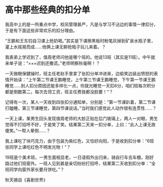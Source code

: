 # 高中那些经典的扣分单

我高中上的是一所重点中学，校风管理甚严，凡是与学习不沾边的事情一律扣分，于是有下面这些非常欢乐的扣分理由。 

“王鹏和王东钧自习课上抢奶喝。”其实是下课擦黑板时粉笔灰掉到矿泉水瓶子里，灌上水摇晃而成……他俩上课无聊抢瓶子玩儿来着。？ 

我表弟上学迟到了，值周老师问他是哪个班的。他说13班（其实是11班）。中午就来单子说：“×××迟到还撒谎。”老师明察秋毫啊！？ 

一天做眼保健操时，班主任老赵手里拿了张扣分单冲进来，边偷笑边装出愤怒的表情开始读：“上午第二节课王鹏睡觉，上午第三节课王鹏睡觉，下午第一节课王鹏睡觉……别人扣分原因还能多样化一点，你就光睡觉一天扣6分，咱们班每次积分都是倒数第二，每次去领工资，班主任费我都没脸要！”？ 

记得有一次，某人一天收到四张扣分通知单，分别是：“第一节课趴着，第二节课打瞌睡，第三节课睡觉，第四节课说话。”当时我们感觉此人动作很有连贯性……？ 

一天上课，某男生回头发现值周老师的大脸正贴在后门玻璃上，两人一对眼，男生觉得不打招呼不好，于是笑了笑。结果第二天来一扣分单，上曰：“此人上课无故傻笑。”一帮人晕倒……？ 

我上课吃了块巧克力，由于包装为紫红色，又恰好向阳，于是收到扣分单：“6班张同学上课吃红色不明发光物！”？ 

19班是个美术班，一男生面相显老，一日请假外出归来，骑自行车去车棚，刚好路过他们班窗外。一班人见到甚是亲切纷纷打招呼，结果第二天收到扣分单：“全班同学向窗外家长要月饼吃。”？ 

秋天摘自《喜剧世界》